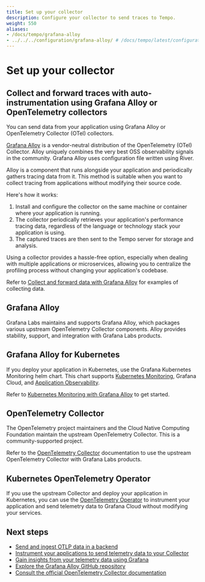 ```yaml
---
title: Set up your collector
description: Configure your collector to send traces to Tempo.
weight: 550
aliases:
- /docs/tempo/grafana-alloy
- ../../../configuration/grafana-alloy/ # /docs/tempo/latest/configuration/grafana-alloy/
---
```


# Set up your collector

## Collect and forward traces with auto-instrumentation using Grafana Alloy or OpenTelemetry collectors

You can send data from your application using Grafana Alloy or OpenTelemetry Collector (OTel) collectors.

[Grafana Alloy](https://grafana.com/docs/alloy/latest/) is a vendor-neutral distribution of the OpenTelemetry (OTel) Collector.
Alloy uniquely combines the very best OSS observability signals in the community.
Grafana Alloy uses configuration file written using River.

Alloy is a component that runs alongside your application and periodically gathers tracing data from it.
This method is suitable when you want to collect tracing from applications without modifying their source code.

Here's how it works:

1. Install and configure the collector on the same machine or container where your application is running.
2. The collector periodically retrieves your application's performance tracing data, regardless of the language or technology stack your application is using.
3. The captured traces are then sent to the Tempo server for storage and analysis.

Using a collector provides a hassle-free option, especially when dealing with multiple applications or microservices, allowing you to centralize the profiling process without changing your application's codebase.

Refer to [Collect and forward data with Grafana Alloy](https://grafana.com/docs/alloy/<ALLOY_VERSION>/collect/) for examples of collecting data.





## Grafana Alloy

Grafana Labs maintains and supports Grafana Alloy, which packages various upstream OpenTelemetry Collector components. Alloy provides stability, support, and integration with Grafana Labs products.

## Grafana Alloy for Kubernetes

If you deploy your application in Kubernetes, use the Grafana Kubernetes Monitoring helm chart. This chart supports [Kubernetes Monitoring](https://github.com/grafana/opentelemetry-docs/blob/main/docs/grafana-cloud/monitor-infrastructure/kubernetes-monitoring), Grafana Cloud, and [Application Observability](https://grafana.com/docs/grafana-cloud/monitor-applications/application-observability/).

Refer to [Kubernetes Monitoring with Grafana Alloy](https://github.com/grafana/opentelemetry-docs/blob/main/docs/sources/collector/grafana-alloy-kubernetes) to get started.

## OpenTelemetry Collector

The OpenTelemetry project maintainers and the Cloud Native Computing Foundation maintain the upstream OpenTelemetry Collector. This is a community-supported project.

Refer to the [OpenTelemetry Collector](https://github.com/grafana/opentelemetry-docs/blob/main/docs/sources/collector/opentelemetry-collector) documentation to use the upstream OpenTelemetry Collector with Grafana Labs products.

## Kubernetes OpenTelemetry Operator

If you use the upstream Collector and deploy your application in Kubernetes, you can use the [OpenTelemetry Operator](https://github.com/grafana/opentelemetry-docs/blob/main/docs/sources/instrument/opentelemetry-operator) to instrument your application and send telemetry data to Grafana Cloud without modifying your services.

## Next steps

* [Send and ingest OTLP data in a backend](https://github.com/grafana/opentelemetry-docs/blob/main/docs/sources/ingest)
* [Instrument your applications to send telemetry data to your Collector](https://github.com/grafana/opentelemetry-docs/blob/main/docs/sources/instrument)
* [Gain insights from your telemetry data using Grafana](https://github.com/grafana/opentelemetry-docs/blob/main/docs/sources/insights)
* [Explore the Grafana Alloy GitHub repository](https://github.com/grafana/alloy)
* [Consult the official OpenTelemetry Collector documentation](https://opentelemetry.io/docs/collector/)
